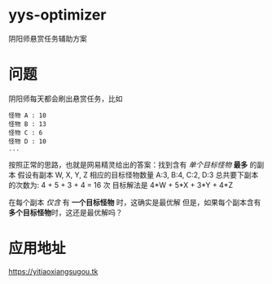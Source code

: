 # yys-optimizer
阴阳师悬赏任务辅助方案
# 问题
阴阳师每天都会刷出悬赏任务，比如
```
怪物 A : 10
怪物 B : 13
怪物 C : 6
怪物 D : 10
...

```
按照正常的思路，也就是网易精灵给出的答案：找到含有 *单个目标怪物* **最多** 的副本
假设有副本 W, X, Y, Z 
相应的目标怪物数量 A:3, B:4, C:2, D:3
总共要下副本的次数为: 4 + 5 + 3 + 4 = 16 次
目标解法是 4\*W + 5\*X + 3\*Y + 4\*Z

在每个副本 *仅含* 有 **一个目标怪物** 时，这确实是最优解
但是，如果每个副本含有**多个目标怪物**时，这还是最优解吗？

# 应用地址
https://yitiaoxiangsugou.tk
